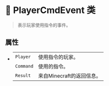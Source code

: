 # 🔖 PlayerCmdEvent 类

>表示玩家使用指令的事件。

## 属性
- 
    |||
    |-|-|
    |`Player`|使用指令的玩家。|
    |`Command`|使用的指令。|
    |`Result`|来自Minecraft的返回信息。|